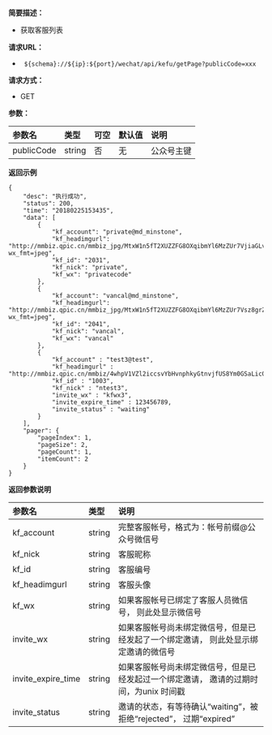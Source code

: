 **简要描述：** 

- 获取客服列表

**请求URL：** 
- ` ${schema}://${ip}:${port}/wechat/api/kefu/getPage?publicCode=xxx`
  
**请求方式：**
- GET

**参数：** 

| 参数名 | 类型 | 可空 | 默认值 | 说明 |
| :-- | :-- | :-- | :-- | :-- |
| publicCode | string | 否 | 无 | 公众号主键 |

 **返回示例**

``` 
{
    "desc": "执行成功",
    "status": 200,
    "time": "20180225153435",
    "data": [
        {
            "kf_account": "private@md_minstone",
            "kf_headimgurl": "http://mmbiz.qpic.cn/mmbiz_jpg/MtxW1n5fT2XUZZFG8OXqibmYl6MzZUr7VjiaGLv0flDaeNibSzEFmnP5iaDQtBxanJBHeI004tfvaA7MGHCtxOY1uQ/300?wx_fmt=jpeg",
            "kf_id": "2031",
            "kf_nick": "private",
            "kf_wx": "privatecode"
        },
        {
            "kf_account": "vancal@md_minstone",
            "kf_headimgurl": "http://mmbiz.qpic.cn/mmbiz_jpg/MtxW1n5fT2XUZZFG8OXqibmYl6MzZUr7Vsz8grZmmiaRc8ckm7Tjf40I3k6GMwnxkkk35U58Q2De81NSurQp8eBQ/300?wx_fmt=jpeg",
            "kf_id": "2041",
            "kf_nick": "vancal",
            "kf_wx": "vancal"
        },
        {
            "kf_account" : "test3@test",
            "kf_headimgurl" : "http://mmbiz.qpic.cn/mmbiz/4whpV1VZl2iccsvYbHvnphkyGtnvjfUS8Ym0GSaLic0FD3vN0V8PILcibEGb2fPfEOmw/0",
            "kf_id" : "1003",
            "kf_nick" : "ntest3",
            "invite_wx" : "kfwx3",
            "invite_expire_time" : 123456789,
            "invite_status" : "waiting"
        }
    ],
    "pager": {
        "pageIndex": 1,
        "pageSize": 2,
        "pageCount": 1,
        "itemCount": 2
    }
}
```


**返回参数说明**

| 参数名 | 类型 | 说明 |
| :-- | :-- | :-- |
| kf_account | string | 完整客服帐号，格式为：帐号前缀@公众号微信号 |
| kf_nick | string | 客服昵称 |
| kf_id | string | 客服编号 |
| kf_headimgurl | string | 客服头像 |
| kf_wx | string | 如果客服帐号已绑定了客服人员微信号， 则此处显示微信号 |
| invite_wx | string | 如果客服帐号尚未绑定微信号，但是已经发起了一个绑定邀请， 则此处显示绑定邀请的微信号 |
| invite_expire_time | string | 如果客服帐号尚未绑定微信号，但是已经发起过一个绑定邀请， 邀请的过期时间，为unix 时间戳 |
| invite_status | string | 邀请的状态，有等待确认“waiting”，被拒绝“rejected”， 过期“expired” |





